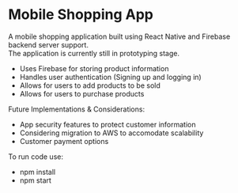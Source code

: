 # Mobile Shopping App
A mobile shopping application built using React Native and Firebase backend server support.  
The application is currently still in prototyping stage.  

- Uses Firebase for storing product information
- Handles user authentication (Signing up and logging in)
- Allows for users to add products to be sold
- Allows for users to purchase products 

Future Implementations & Considerations:

- App security features to protect customer information
- Considering migration to AWS to accomodate scalability
- Customer payment options

To run code use:
- npm install
- npm start
